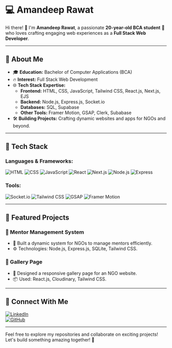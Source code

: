 # 💻 Amandeep Rawat

Hi there! 👋 I'm **Amandeep Rawat**, a passionate **20-year-old BCA student** 🚀 who loves crafting engaging web experiences as a **Full Stack Web Developer**.

---

## 🌟 About Me

- 🎓 **Education:** Bachelor of Computer Applications (BCA)
- 🔥 **Interest:** Full Stack Web Development
- 🌐 **Tech Stack Expertise:**
  - **Frontend:** HTML, CSS, JavaScript, Tailwind CSS, React.js, Next.js, EJS
  - **Backend:** Node.js, Express.js, Socket.io
  - **Databases:** SQL, Supabase
  - **Other Tools:** Framer Motion, GSAP, Clerk, Subabase
- 🛠️ **Building Projects:** Crafting dynamic websites and apps for NGOs and beyond.

---

## 🧰 Tech Stack

### Languages & Frameworks:

![HTML](https://img.shields.io/badge/-HTML5-orange?style=for-the-badge&logo=html5&logoColor=white)
![CSS](https://img.shields.io/badge/-CSS3-blue?style=for-the-badge&logo=css3&logoColor=white)
![JavaScript](https://img.shields.io/badge/-JavaScript-yellow?style=for-the-badge&logo=javascript&logoColor=white)
![React](https://img.shields.io/badge/-React-blue?style=for-the-badge&logo=react&logoColor=white)
![Next.js](https://img.shields.io/badge/-Next.js-black?style=for-the-badge&logo=next.js&logoColor=white)
![Node.js](https://img.shields.io/badge/-Node.js-green?style=for-the-badge&logo=node.js&logoColor=white)
![Express](https://img.shields.io/badge/-Express.js-gray?style=for-the-badge&logo=express&logoColor=white)

### Tools:

![Socket.io](https://img.shields.io/badge/-Socket.io-black?style=for-the-badge&logo=socket.io&logoColor=white)
![Tailwind CSS](https://img.shields.io/badge/-Tailwind_CSS-teal?style=for-the-badge&logo=tailwindcss&logoColor=white)
![GSAP](https://img.shields.io/badge/-GSAP-green?style=for-the-badge&logo=greensock&logoColor=white)
![Framer Motion](https://img.shields.io/badge/-Framer_Motion-black?style=for-the-badge&logo=framer&logoColor=white)

---

## 📂 Featured Projects

### 🌟 Mentor Management System
- 🚀 Built a dynamic system for NGOs to manage mentors efficiently.
- ⚙️ Technologies: Node.js, Express.js, SQLite, Tailwind CSS.

### 🌟 Gallery Page
- 🎨 Designed a responsive gallery page for an NGO website.
- 📦 Used: React.js, Cloudinary, Tailwind CSS.

---

## 🤝 Connect With Me

[![LinkedIn](https://img.shields.io/badge/-LinkedIn-blue?style=for-the-badge&logo=linkedin&logoColor=white)](https://www.linkedin.com/)  
[![GitHub](https://img.shields.io/badge/-GitHub-black?style=for-the-badge&logo=github&logoColor=white)](https://github.com/)

---

Feel free to explore my repositories and collaborate on exciting projects! Let's build something amazing together! 🚀
